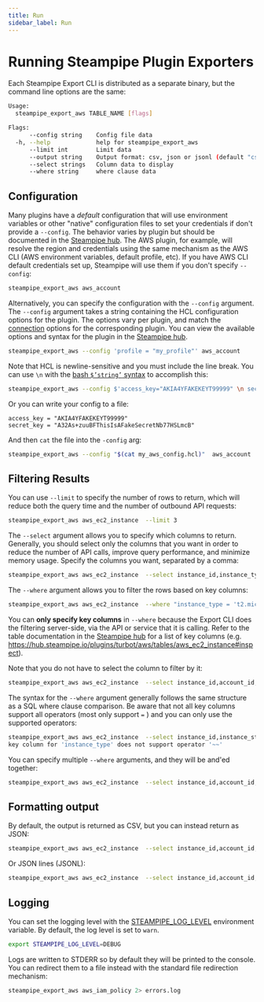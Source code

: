 ```yaml
---
title: Run
sidebar_label: Run
---
```



# Running Steampipe Plugin Exporters

Each Steampipe Export CLI is distributed as a separate binary, but the command line options are the same:

```bash
Usage:
  steampipe_export_aws TABLE_NAME [flags]

Flags:
      --config string    Config file data
  -h, --help             help for steampipe_export_aws
      --limit int        Limit data
      --output string    Output format: csv, json or jsonl (default "csv")
      --select strings   Column data to display
      --where string     where clause data

```

## Configuration

Many plugins have a *default* configuration that will use environment variables or other "native" configuration files to set your credentials if don't provide a `--config`.  The behavior varies by plugin but should be documented in the [Steampipe hub](https://hub.steampipe.io/plugins).  The AWS plugin, for example, will resolve the region and credentials using the same mechanism as the AWS CLI (AWS environment variables, default profile, etc).  If you have AWS CLI default credentials set up, Steampipe will use them if you don't specify `--config`:

```bash
steampipe_export_aws aws_account
```

Alternatively, you can specify the configuration with the `--config` argument. The `--config` argument takes a string containing the HCL configuration options for the plugin.  The options vary per plugin, and match the [connection](https://steampipe.io/docs/managing/connections) options for the corresponding plugin.  You can view the available options and syntax for the plugin in the [Steampipe hub](https://hub.steampipe.io/plugins).  

```bash
steampipe_export_aws --config 'profile = "my_profile"' aws_account
```

Note that HCL is newline-sensitive and you must include the line break.  You can use `\n` with the [bash `$’string’` syntax](https://www.gnu.org/software/bash/manual/html_node/ANSI_002dC-Quoting.html#ANSI_002dC-Quoting) to accomplish this:
```bash
steampipe_export_aws --config $'access_key="AKIA4YFAKEKEYT99999" \n secret_key="A32As+zuuBFThisIsAFakeSecretNb77HSLmcB"' aws_account

```

Or you can write your config to a file:
```hcl
access_key = "AKIA4YFAKEKEYT99999"
secret_key = "A32As+zuuBFThisIsAFakeSecretNb77HSLmcB"
```
And then `cat` the file into the `-config` arg:
```bash
steampipe_export_aws --config "$(cat my_aws_config.hcl)"  aws_account
```


## Filtering Results

You can use `--limit` to specify the number of rows to return, which will reduce both the query time and the number of outbound API requests:
```bash
steampipe_export_aws aws_ec2_instance  --limit 3
```

The `--select` argument allows you to specify which columns to return.  Generally, you should select only the columns that you want in order to reduce the number of API calls, improve query performance, and minimize memory usage.  Specify the columns you want, separated by a comma:

```bash
steampipe_export_aws aws_ec2_instance  --select instance_id,instance_type,account_id,region
```

The `--where` argument allows you to filter the rows based on key columns: 

```bash
steampipe_export_aws aws_ec2_instance  --where "instance_type = 't2.micro'"
```

You can **only specify key columns** in `--where` because the Export CLI does the filtering server-side, via the API or service that it is calling. Refer to the table documentation in the [Steampipe hub](https://hub.steampipe.io/plugins) for a list of key columns (e.g. https://hub.steampipe.io/plugins/turbot/aws/tables/aws_ec2_instance#inspect).  

Note that you do not have to select the column to filter by it:
```bash
steampipe_export_aws aws_ec2_instance  --select instance_id,account_id,region,_ctx --where "instance_type = 't2.micro'"
```

The syntax for the `--where` argument generally follows the same structure as a SQL where clause comparison. Be aware that not all key columns support all operators (most only support `=` ) and you can only use the supported operators:
```bash
steampipe_export_aws aws_ec2_instance  --select instance_id,instance_state,account_id,region --where "instance_type like 't2.%'"
key column for 'instance_type' does not support operator '~~'
```

You can specify multiple `--where` arguments, and they will be and'ed together:
```bash
steampipe_export_aws aws_ec2_instance  --select instance_id,account_id,region,_ctx --where "instance_type = 't2.micro'" --where "instance_state = 'stopped'"
```



## Formatting output

By default, the output is returned as CSV, but you can instead return as JSON:
```bash
steampipe_export_aws aws_ec2_instance  --select instance_id,account_id,region --output json
```

Or JSON lines (JSONL):
```bash
steampipe_export_aws aws_ec2_instance  --select instance_id,account_id,region --output jsonl  
```


## Logging
You can set the logging level with the [STEAMPIPE_LOG_LEVEL](/docs/reference/env-vars/steampipe_log) environment variable.  By default, the log level is set to `warn`.

```bash
export STEAMPIPE_LOG_LEVEL=DEBUG
```

Logs are written to STDERR so by default they will be printed to the console.  You can redirect them to a file instead with the standard file redirection mechanism:

```bash
steampipe_export_aws aws_iam_policy 2> errors.log
```